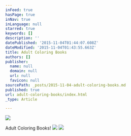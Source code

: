 ```yaml
---
inFeed: true
hasPage: true
inNav: true
inLanguage: null
starred: true
keywords: []
description: ''
datePublished: '2015-11-04T01:44:07.608Z'
dateModified: '2015-11-04T01:43:55.663Z'
title: Adult Coloring Books
authors: []
publisher:
  name: null
  domain: null
  url: null
  favicon: null
sourcePath: _posts/2015-11-04-adult-coloring-books.md
published: true
url: adult-coloring-books/index.html
_type: Article

---
```

![](https://the-grid-user-content.s3-us-west-2.amazonaws.com/6827c624-f8c6-4566-a02c-4493468f3e24.png)

Adult Coloring Books!
![](https://the-grid-user-content.s3-us-west-2.amazonaws.com/c2946c19-7c31-4f29-a292-d6728e1118ec.png)
![](https://the-grid-user-content.s3-us-west-2.amazonaws.com/680dd0cd-cfd2-4b6a-b310-8fd5f372e99c.png)
